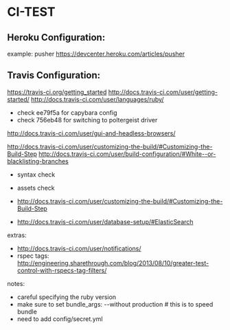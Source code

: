 CI-TEST
=======

## Heroku Configuration:

example: pusher https://devcenter.heroku.com/articles/pusher

## Travis Configuration:

https://travis-ci.org/getting_started
http://docs.travis-ci.com/user/getting-started/
http://docs.travis-ci.com/user/languages/ruby/


- check ee79f5a for capybara config
- check 756eb48 for switching to poltergeist driver

http://docs.travis-ci.com/user/gui-and-headless-browsers/

http://docs.travis-ci.com/user/customizing-the-build/#Customizing-the-Build-Step http://docs.travis-ci.com/user/build-configuration/#White--or-blacklisting-branches

- syntax check  
- assets check

- http://docs.travis-ci.com/user/customizing-the-build/#Customizing-the-Build-Step  
- http://docs.travis-ci.com/user/database-setup/#ElasticSearch

extras:
- http://docs.travis-ci.com/user/notifications/
- rspec tags: http://engineering.sharethrough.com/blog/2013/08/10/greater-test-control-with-rspecs-tag-filters/

notes:

- careful specifying the ruby version
- make sure to set bundle_args: --without production # this is to speed bundle
- need to add config/secret.yml

